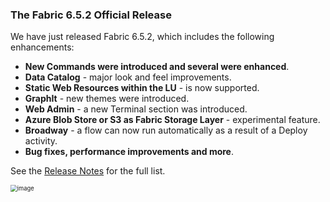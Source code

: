 ### The Fabric 6.5.2 Official Release

We have just released Fabric 6.5.2, which includes the following enhancements:

* **New Commands were introduced and several were enhanced**.
* **Data Catalog** - major look and feel improvements.
* **Static Web Resources within the LU** - is now supported.
* **GraphIt** - new themes were introduced.
* **Web Admin** - a new Terminal section was introduced.
* **Azure Blob Store or S3 as Fabric Storage Layer** - experimental feature.
* **Broadway** - a flow can now run automatically as a result of a Deploy activity. 
* **Bug fixes, performance improvements and more**.

See the [Release Notes](https://support.k2view.com/Academy_6.5/Release_Notes_And_Upgrade/V6.5/Fabric_Release_Notes_V6.5.2.pdf.html) for the full list.

<img src="images/img1.png" alt="image" style="zoom: 67%;" />
